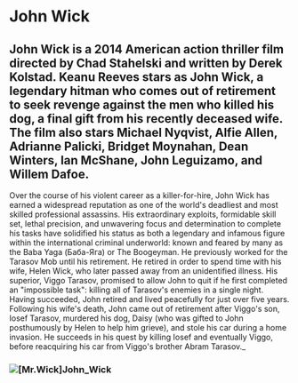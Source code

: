 # John Wick

## John Wick is a 2014 American action thriller film directed by Chad Stahelski and written by Derek Kolstad. Keanu Reeves stars as John Wick, a legendary hitman who comes out of retirement to seek revenge against the men who killed his dog, a final gift from his recently deceased wife. The film also stars Michael Nyqvist, Alfie Allen, Adrianne Palicki, Bridget Moynahan, Dean Winters, Ian McShane, John Leguizamo, and Willem Dafoe.

Over the course of his violent career as a killer-for-hire, John Wick has earned a widespread reputation as one of the world's deadliest and most skilled professional assassins. His extraordinary exploits, formidable skill set, lethal precision, and unwavering focus and determination to complete his tasks have solidified his status as both a legendary and infamous figure within the international criminal underworld: known and feared by many as the Baba Yaga (Баба-Яга) or The Boogeyman. He previously worked for the Tarasov Mob until his retirement. He retired in order to spend time with his wife, Helen Wick, who later passed away from an unidentified illness. His superior, Viggo Tarasov, promised to allow John to quit if he first completed an "impossible task": killing all of Tarasov's enemies in a single night. Having succeeded, John retired and lived peacefully for just over five years. Following his wife's death, John came out of retirement after Viggo's son, Iosef Tarasov, murdered his dog, Daisy (who was gifted to John posthumously by Helen to help him grieve), and stole his car during a home invasion. He succeeds in his quest by killing Iosef and eventually Viggo, before reacquiring his car from Viggo's brother Abram Tarasov._
 
### ![[Mr.Wick]![[John_Wick](https://github.com/user-attachments/assets/0879e8b2-86e9-4505-a134-fd6849b2c81b)](https://static.wikia.nocookie.net/john-wick8561/images/a/a1/John_Wick.webp/revision/latest/scale-to-width-down/5000?cb=20230809124750)](https://giffiles.alphacoders.com/109/109566.gif)
